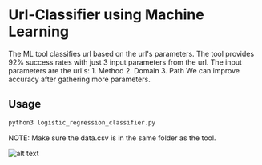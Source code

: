 # Url-Classifier using Machine Learning
The ML tool classifies url based on the url's parameters.
The tool provides 92% success rates with just 3 input parameters from the url.
The input parameters are the url's:
    1. Method 
    2. Domain
    3. Path
We can improve accuracy after gathering more parameters.

## Usage
```bash
python3 logistic_regression_classifier.py
```

NOTE: Make sure the data.csv is in the same folder as the tool.


![alt text](https://raw.githubusercontent.com/d3m0n-r00t/url-classifier/blob/master/Screenshot_2019-07-24%20Google%20Colaboratory.png)